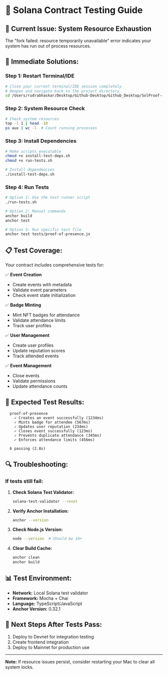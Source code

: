 # 🧪 Solana Contract Testing Guide

## 🚨 Current Issue: System Resource Exhaustion

The "fork failed: resource temporarily unavailable" error indicates your system has run out of process resources.

## 🔧 **Immediate Solutions:**

### **Step 1: Restart Terminal/IDE**
```bash
# Close your current terminal/IDE session completely
# Reopen and navigate back to the project directory
cd /Users/rudrabhaskar/Desktop/Github-Desktop/Github_Desktop/SolProof--Proof_of_Presence/proof-of-presence
```

### **Step 2: System Resource Check**
```bash
# Check system resources
top -l 1 | head -10
ps aux | wc -l  # Count running processes
```

### **Step 3: Install Dependencies**
```bash
# Make scripts executable
chmod +x install-test-deps.sh
chmod +x run-tests.sh

# Install dependencies
./install-test-deps.sh
```

### **Step 4: Run Tests**
```bash
# Option 1: Use the test runner script
./run-tests.sh

# Option 2: Manual commands
anchor build
anchor test

# Option 3: Run specific test file
anchor test tests/proof-of-presence.js
```

## 📋 **Test Coverage:**

Your contract includes comprehensive tests for:

✅ **Event Creation**
- Create events with metadata
- Validate event parameters
- Check event state initialization

✅ **Badge Minting**
- Mint NFT badges for attendance
- Validate attendance limits
- Track user profiles

✅ **User Management**
- Create user profiles
- Update reputation scores
- Track attended events

✅ **Event Management**
- Close events
- Validate permissions
- Update attendance counts

## 🎯 **Expected Test Results:**

```
  proof-of-presence
    ✓ Creates an event successfully (1234ms)
    ✓ Mints badge for attendee (567ms)
    ✓ Updates user reputation (234ms)
    ✓ Closes event successfully (123ms)
    ✓ Prevents duplicate attendance (345ms)
    ✓ Enforces attendance limits (456ms)

  6 passing (2.8s)
```

## 🔍 **Troubleshooting:**

### **If tests still fail:**

1. **Check Solana Test Validator:**
   ```bash
   solana-test-validator --reset
   ```

2. **Verify Anchor Installation:**
   ```bash
   anchor --version
   ```

3. **Check Node.js Version:**
   ```bash
   node --version  # Should be 16+ 
   ```

4. **Clear Build Cache:**
   ```bash
   anchor clean
   anchor build
   ```

## 📊 **Test Environment:**

- **Network:** Local Solana test validator
- **Framework:** Mocha + Chai
- **Language:** TypeScript/JavaScript
- **Anchor Version:** 0.32.1

## 🚀 **Next Steps After Tests Pass:**

1. Deploy to Devnet for integration testing
2. Create frontend integration
3. Deploy to Mainnet for production use

---

**Note:** If resource issues persist, consider restarting your Mac to clear all system locks.
